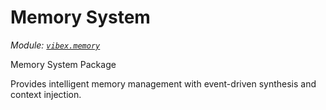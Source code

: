 # Memory System

_Module: [`vibex.memory`](https://github.com/dustland/vibex/blob/main/src/vibex/memory.py)_

Memory System Package

Provides intelligent memory management with event-driven synthesis and context injection.
